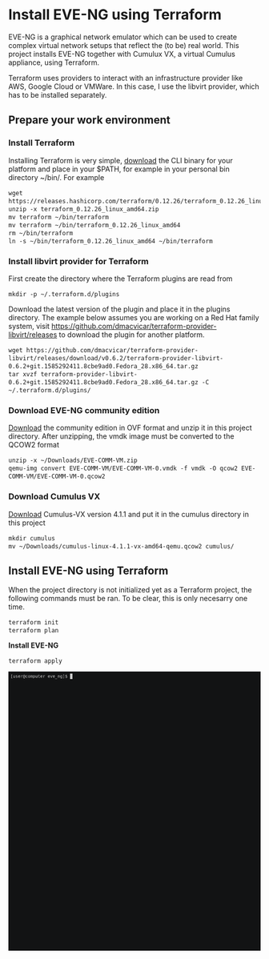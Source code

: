 # Install EVE-NG using Terraform
EVE-NG is a graphical network emulator which can be used to create complex virtual network setups that reflect the (to be) real world. This project installs EVE-NG together with Cumulux VX, a virtual Cumulus appliance, using Terraform. 

Terraform uses providers to interact with an infrastructure provider like AWS, Google Cloud or VMWare. In this case, I use the libvirt provider, which has to be installed separately.

## Prepare your work environment
### Install Terraform
Installing Terraform is very simple, [download](https://www.terraform.io/downloads.html) the CLI binary for your platform and place in your $PATH, for example in your personal bin directory ~/bin/. For example

```lang=shell
wget https://releases.hashicorp.com/terraform/0.12.26/terraform_0.12.26_linux_amd64.zip
unzip -x terraform_0.12.26_linux_amd64.zip 
mv terraform ~/bin/terraform
mv terraform ~/bin/terraform_0.12.26_linux_amd64 
rm ~/bin/terraform
ln -s ~/bin/terraform_0.12.26_linux_amd64 ~/bin/terraform
```

### Install libvirt provider for Terraform
First create the directory where the Terraform plugins are read from
```lang=shell
mkdir -p ~/.terraform.d/plugins
```

Download the latest version of the plugin and place it in the plugins directory. The example below assumes you are working on a Red Hat family system, visit https://github.com/dmacvicar/terraform-provider-libvirt/releases to download the plugin for another platform.

```lang=shell
wget https://github.com/dmacvicar/terraform-provider-libvirt/releases/download/v0.6.2/terraform-provider-libvirt-0.6.2+git.1585292411.8cbe9ad0.Fedora_28.x86_64.tar.gz
tar xvzf terraform-provider-libvirt-0.6.2+git.1585292411.8cbe9ad0.Fedora_28.x86_64.tar.gz -C ~/.terraform.d/plugins/
```

### Download EVE-NG community edition
[Download](https://www.eve-ng.net/index.php/download/) the community edition in OVF format and unzip it in this project directory. After unzipping, the vmdk image must be converted to the QCOW2 format

```lang=shell
unzip -x ~/Downloads/EVE-COMM-VM.zip
qemu-img convert EVE-COMM-VM/EVE-COMM-VM-0.vmdk -f vmdk -O qcow2 EVE-COMM-VM/EVE-COMM-VM-0.qcow2
```

### Download Cumulus VX
[Download](https://cumulusnetworks.com/products/cumulus-vx/download/thanks/kvm-411-/) Cumulus-VX version 4.1.1 and put it in the cumulus directory in this project

```lang=shell
mkdir cumulus
mv ~/Downloads/cumulus-linux-4.1.1-vx-amd64-qemu.qcow2 cumulus/
```

## Install EVE-NG using Terraform
When the project directory is not initialized yet as a Terraform project, the following commands must be ran. To be clear, this is only necesarry one time.

```lang=shell
terraform init
terraform plan
```

**Install EVE-NG**
```lang=shell
terraform apply
```

![Install demo](install.gif)